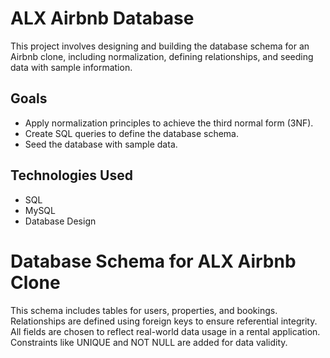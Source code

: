 # ALX Airbnb Database

This project involves designing and building the database schema for an Airbnb clone, including normalization, defining relationships, and seeding data with sample information.

## Goals

- Apply normalization principles to achieve the third normal form (3NF).
- Create SQL queries to define the database schema.
- Seed the database with sample data.

## Technologies Used

- SQL
- MySQL
- Database Design

# Database Schema for ALX Airbnb Clone

This schema includes tables for users, properties, and bookings. Relationships are defined using foreign keys to ensure referential integrity. All fields are chosen to reflect real-world data usage in a rental application. Constraints like UNIQUE and NOT NULL are added for data validity.
